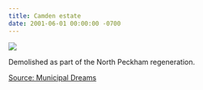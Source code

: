 ```yaml
---
title: Camden estate
date: 2001-06-01 00:00:00 -0700
---
```


![](https://municipaldreams.files.wordpress.com/2016/07/camden-estate-2.jpg)

Demolished as part of the North Peckham regeneration.

[Source: Municipal Dreams](https://municipaldreams.wordpress.com/2016/10/11/the-five-estates-peckham-part-one/)
